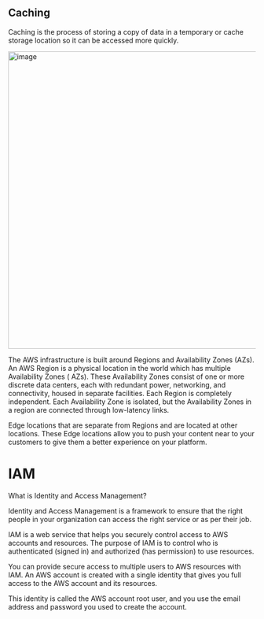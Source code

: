 ## Caching

Caching is the process of storing a copy of data in a temporary or cache storage location so it can be accessed more quickly.

<img width="604" alt="image" src="https://github.com/pythonkid2/DevOps-Practice/assets/100591950/b0394b0b-59a0-42af-b885-aef22d3a3fa1">

The AWS infrastructure is built around Regions and Availability Zones (AZs). An AWS Region is a physical location in the world which has multiple Availability Zones ( AZs). These Availability Zones consist of one or more discrete data centers, each with redundant power, networking, and connectivity, housed in separate facilities. Each Region is completely independent. Each Availability Zone is isolated, but the Availability Zones in a region are connected through low-latency links.


Edge locations that are separate from Regions and are located at other locations. These Edge locations allow you to push your content near to your customers to give them a better experience on your platform.

# IAM

What is Identity and Access Management?

Identity and Access Management is a framework to ensure that the right people in your organization can access the right service or
as per their job.

IAM is a web service that helps you securely control access to AWS accounts and resources. The purpose of IAM is to control who is authenticated (signed in) and authorized (has permission) to use resources.

You can provide secure access to multiple users to AWS resources with IAM. An AWS account is created with a single identity that gives you full access to the AWS account and its resources.

This identity is called the AWS account root user, and you use the email address and password you used to create the account.
